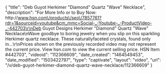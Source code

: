 {
    "title": "Deb Guyot Herkimer \"Diamond\" Quartz \"Wave\" Necklace",
    "description": "For More Info or to Buy Now: http:\/\/www.hsn.com\/products\/seo\/7857761?rdr=1&sourceid=youtube&cm_mmc=Social-_-Youtube-_-ProductVideo-_-442703\r\nDeb Guyot Designs Herkimer \"Diamond\" Quartz \"Wave\" Necklace\nWave goodbye to boring jewelry when you slip on this sparkling Herkimer quartz necklace. These naturallyfaceted crystals, found only in...\r\nPrices shown on the previously recorded video may not represent the current price.  View hsn.com to view the current selling price. HSN Item #442703",
    "videoid": "112366609",
    "date_created": "1464549453",
    "date_modified": "1503422797",
    "type": "captivate",
    "layout": "video",
    "url": "\/v\/deb-guyot-herkimer-diamond-quartz-wave-necklace\/112366609"
}